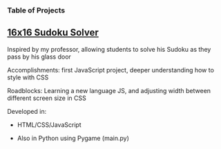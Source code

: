 ### Table of Projects

## [16x16 Sudoku Solver](https://steven-phun.github.io/Steven-Phun/16x16-Sudoku-Solver)

Inspired by my professor, allowing students to solve his Sudoku as they pass by his glass door

Accomplishments: first JavaScript project, deeper understanding how to style <table> with CSS

Roadblocks: Learning a new language JS, and adjusting width between different screen size in CSS

Developed in:

- HTML/CSS/JavaScript

- Also in Python using Pygame (main.py) 
